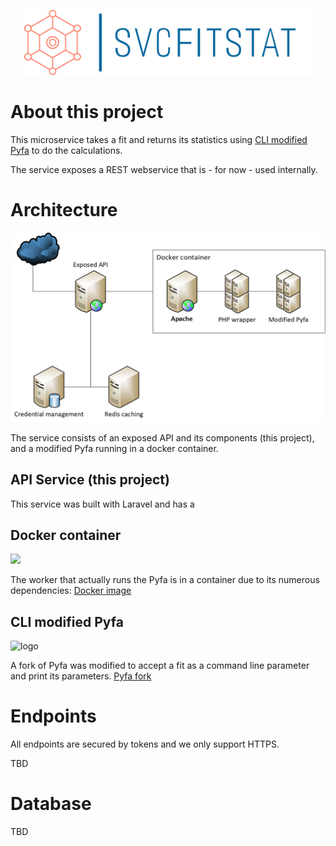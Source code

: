 <p align="center">
<img src="public/logo_giant.png" alt="logo" width="460">
</p>

# About this project

This microservice takes a fit and returns its statistics using [CLI modified Pyfa](https://github.com/molbal/Pyfa) to do the calculations. 

The service exposes a REST webservice that is - for now - used internally. 

# Architecture
<p align="center">
<img src="public/architecture.png" alt="logo" width="720">
</p>

The service consists of an exposed API and its components (this project), and a modified Pyfa running in a docker container.

## API Service (this project)
This service was built with Laravel and has a 

## Docker container
<img src="https://img.icons8.com/dusk/64/000000/docker.png"/>

The worker that actually runs the Pyfa is in a container due to its numerous dependencies: [Docker image](https://github.com/molbal/svcfitstat-worker)

## CLI modified Pyfa
<img src="https://avatars3.githubusercontent.com/u/16587622?s=200&v=4" alt="logo" width="64">

A fork of Pyfa was modified to accept a fit as a command line parameter and print its parameters. [Pyfa fork](https://github.com/molbal/Pyfa)
 

# Endpoints
All endpoints are secured by tokens and we only support HTTPS.

TBD

# Database

TBD
